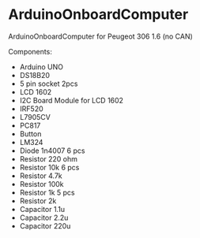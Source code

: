 # ArduinoOnboardComputer
ArduinoOnboardComputer for Peugeot 306 1.6 (no CAN)

Components:
- Arduino UNO
- DS18B20
- 5 pin socket 2pcs
- LCD 1602
- I2C Board Module for LCD 1602
- IRF520
- L7905CV
- PC817
- Button
- LM324
- Diode 1n4007 6 pсs
- Resistor 220 ohm
- Resistor 10k 6 pcs
- Resistor 4.7k 
- Resistor 100k
- Resistor 1k 5 pcs
- Resistor 2k
- Сapacitor 1.1u
- Сapacitor 2.2u
- Сapacitor 220u
